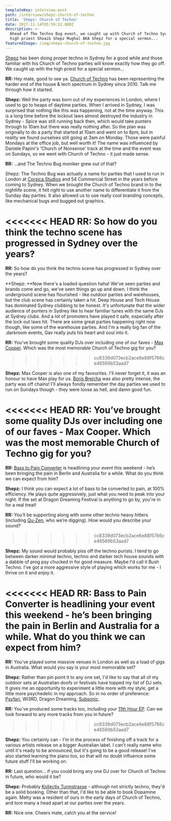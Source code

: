 ```yaml
---
templateKey: interview-post
path: /interview/shepz-church-of-techno
title: 'Shepz: Church of Techno'
date: 2017-11-14T05:59:12.000Z
description: >-
  Ahead of The Techno Bug event, we caught up with Church of Techno Sydney's
  high priest Shoaib Shepz Mughal AKA Shepz for a special sermon...
featuredImage: /img/shepz-church-of-techno.jpg
---
```

[Shepz](https://www.facebook.com/Shepz-156972351076686/) has been doing proper techno in Sydney for a good while and those familiar with his Church of Techno parties will know exactly how they go off. We caught up with the high priest for a special sermon...

**RR:** Hey mate, good to see ya. [Church of Techno](https://www.facebook.com/Church-of-Techno-137093736302751/) has been representing the harder end of the house & tech spectrum in Sydney since 2010. Talk me through how it started.

**Shepz:** Well the party was born out of my experiences in London, where I used to go to heaps of daytime parties. When I arrived in Sydney, I was surprised that nothing like this was happening, not at the time anyway. This is a long time before the lockout laws almost destroyed the industry in Sydney - Spice was still running back then, which would take punters through to 10am but there was really nothing after. So the plan was originally to do a party that started at 10am and went on to 8pm, but in reality we found ourselves still going at 3am on Monday. Those were painful Mondays at the office job, but well worth it! The name was influenced by Daniele Papini's 'Church of Nonsense' track at the time and the event was on Sundays, so we went with Church of Techno - it just made sense.

**RR:** …and The Techno Bug moniker grew out of that?

Shepz: The Techno Bug was actually a name for parties that I used to run in London at [Corsica Studios](https://www.facebook.com/CorsicaStudiosLondon/) and 54 Commercial Street in the years before coming to Sydney. When we brought the Church of Techno brand in to the nightlife scene, it felt right to use another name to differentiate it from the Sunday day parties. It also allowed us to use really cool branding concepts, like mechanical bugs and bugged out graphics.

<<<<<<< HEAD
RR: So how do you think the techno scene has progressed in Sydney over the years?
=======
**RR:** So how do you think the techno scene has progressed in Sydney over the years?

**Shepz: **Now there's a loaded question haha! We've seen parties and brands come and go, we've seen things go up and down. I think the underground scene has flourished - like outdoor parties and warehouses, but the club scene has certainly taken a hit. Deep House and Tech House has dominated Sydney clubbing to be honest. It's unfortunate that the wider audience of punters in Sydney like to hear familiar tunes with the same DJs at Sydney clubs. And a lot of promoters have played it safe, especially after the lock out laws hit. There are some great parties happening right now though, like some of the warehouse parties. And I'm a really big fan of the .darkroom events, Gav really puts his heart and soul into it.

**RR:** You’ve brought some quality DJs over including one of our faves - [Max Cooper](https://www.facebook.com/maxcoopermax/). Which was the most memorable Church of Techno gig for you?

> > > > > > > cc8339d073ecb2ace6e88f5766ce46569b53aad7

**Shepz:** Max Cooper is also one of my favourites. I'll never forget it, it was an honour to have Max play for us. [Boris Brejcha](https://www.facebook.com/BorisBrejcha.Official/) was also pretty intense, the party was off chains! I'll always fondly remember the day parties we used to run on Sundays though - they were loose as hell, and damn good fun.

<<<<<<< HEAD
RR: You’ve brought some quality DJs over including one of our faves - Max Cooper. Which was the most memorable Church of Techno gig for you?
=======
**RR:** [Bass to Pain Converter](https://www.facebook.com/basstopainconvertermusic/) is headlining your event this weekend - he’s been bringing the pain in Berlin and Australia for a while. What do you think we can expect from him?

**Shepz:** I think you can expect a lot of bass to be converted to pain, at 100% efficiency. He plays quite aggressively, just what you need to peak into your night. If the set at Dragon Dreaming Festival is anything to go by, you're in for a real treat!

**RR:** You’ll be supporting along with some other techno heavy hitters (including [Qu-Zen](https://www.facebook.com/quzenofficial/), who we’re digging). How would you describe your sound?

> > > > > > > cc8339d073ecb2ace6e88f5766ce46569b53aad7

**Shepz:** My sound would probably piss off the techno purists. I tend to go between darker minimal techno, techno and darker tech house sounds with a dabble of prog psy chucked in for good measure. Maybe I'd call it Bush Techno. I've got a more aggressive style of playing which works for me - I thrive on it and enjoy it.

<<<<<<< HEAD
RR: Bass to Pain Converter is headlining your event this weekend - he’s been bringing the pain in Berlin and Australia for a while. What do you think we can expect from him?
=======
**RR:** You’ve played some massive venues in London as well as a load of gigs in Australia. What would you say is your most memorable set?

**Shepz:** Rather than pin point it to any one set, I'd like to say that all of my outdoor sets at Australian doofs or festivals have topped my list of DJ sets. It gives me an opportunity to experiment a little more with my style, get a little more psychedelic in my approach. So in no order of preference: [Psyfari](https://www.facebook.com/PSYFARI.FESTIVAL/), WI3RD, Dragon Dreaming, [Subsonic](https://www.facebook.com/subsonicmusic/).

**RR:** You’ve produced some tracks too, including your [11th Hour EP](https://l.facebook.com/l.php?u=https%3A%2F%2Fopen.spotify.com%2Falbum%2F6vducU8VMmVKTyMj5KVStp&h=ATN3nPODXMlu5UbRAL29rPdsKXReB-LtFbhnSFXi_FG-XOlk0eRx2DZe6Bl6VpEyDeICbThwkj_l_1TAgnuMw7IVZj--WbcUvQAxeZoCdrVZ_JQhsjORCGbCa9aVy_NdvvX9dsvn). Can we look forward to any more tracks from you in future?

> > > > > > > cc8339d073ecb2ace6e88f5766ce46569b53aad7

**Shepz:** You certainly can - I'm in the process of finishing off a track for a various artists release on a bigger Australian label. I can't really name who until it's ready to be announced, but it's going to be a good release! I've also started learning the piano too, so that will no doubt influence some future stuff I'll be working on.

**RR:** Last question... if you could bring any one DJ over for Church of Techno in future, who would it be?

**Shepz:** Probably [Kollectiv Turmstrasse](https://www.facebook.com/kollektivturmstrasse/) - although not strictly techno, they'd be a solid booking. Other than that, I'd like to be able to book Dopamine again. Matty was a resident of ours in the early days of Church of Techno, and tore many a head apart at our parties over the years.

**RR:** Nice one. Cheers mate, catch you at the service!

